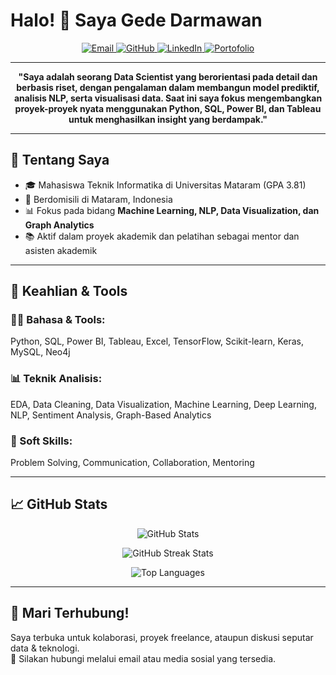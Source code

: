 # Halo! 👋 Saya Gede Darmawan

<p align="center">
  <a href="mailto:darma1.cyb@gmail.com">
    <img src="https://img.shields.io/badge/Email-c14438?style=for-the-badge&logo=gmail&logoColor=white" alt="Email">
  </a>
  <a href="https://github.com/Cyberius8">
    <img src="https://img.shields.io/badge/GitHub-333333?style=for-the-badge&logo=github&logoColor=white" alt="GitHub">
  </a>
  <a href="https://www.linkedin.com/in/darma1">
    <img src="https://img.shields.io/badge/LinkedIn-0077B5?style=for-the-badge&logo=linkedin&logoColor=white" alt="LinkedIn">
  </a>
  <a href="https://www.datascienceportfol.io/darma1cyb">
    <img src="https://img.shields.io/badge/Portofolio-00C4CC?style=for-the-badge&logo=internet-explorer&logoColor=white" alt="Portofolio">
  </a>
</p>

---

<p align="center">
  <strong>"Saya adalah seorang Data Scientist yang berorientasi pada detail dan berbasis riset, dengan pengalaman dalam membangun model prediktif, analisis NLP, serta visualisasi data. Saat ini saya fokus mengembangkan proyek-proyek nyata menggunakan Python, SQL, Power BI, dan Tableau untuk menghasilkan insight yang berdampak."</strong>
</p>

---

## 🧠 Tentang Saya
- 🎓 Mahasiswa Teknik Informatika di Universitas Mataram (GPA 3.81)
- 📍 Berdomisili di Mataram, Indonesia
- 📊 Fokus pada bidang **Machine Learning, NLP, Data Visualization, dan Graph Analytics**
- 📚 Aktif dalam proyek akademik dan pelatihan sebagai mentor dan asisten akademik

---

## 🔧 Keahlian & Tools

### 👨‍💻 Bahasa & Tools:
Python, SQL, Power BI, Tableau, Excel, TensorFlow, Scikit-learn, Keras, MySQL, Neo4j

### 📊 Teknik Analisis:
EDA, Data Cleaning, Data Visualization, Machine Learning, Deep Learning, NLP, Sentiment Analysis, Graph-Based Analytics

### 🧠 Soft Skills:
Problem Solving, Communication, Collaboration, Mentoring

---

## 📈 GitHub Stats

<p align="center">
  <img src="https://github-readme-stats.vercel.app/api?username=geraldhd&show_icons=true&locale=en" alt="GitHub Stats">
</p>

<p align="center">
  <img src="https://github-readme-streak-stats.herokuapp.com/?user=Cyberius8&theme=radical" alt="GitHub Streak Stats">
</p>

<p align="center">
  <img src="https://github-readme-stats.vercel.app/api/top-langs/?username=Cyberius8&layout=compact&theme=radical&langs_count=10" alt="Top Languages">
</p>

---

## 🤝 Mari Terhubung!
Saya terbuka untuk kolaborasi, proyek freelance, ataupun diskusi seputar data & teknologi.  
📩 Silakan hubungi melalui email atau media sosial yang tersedia.

